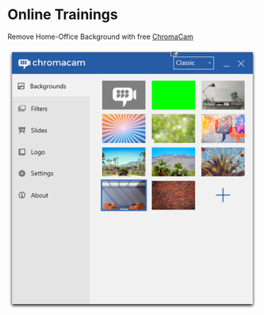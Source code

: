 # Online Trainings

Remove Home-Office Background with free [ChromaCam](https://www.chromacam.me/)

![background](_images/chromacam.png)
